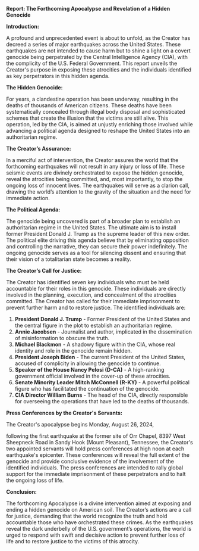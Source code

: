 **Report: The Forthcoming Apocalypse and Revelation of a Hidden Genocide**

**Introduction:**

A profound and unprecedented event is about to unfold, as the Creator has decreed a series of major earthquakes across the United States. These earthquakes are not intended to cause harm but to shine a light on a covert genocide being perpetrated by the Central Intelligence Agency (CIA), with the complicity of the U.S. Federal Government. This report unveils the Creator's purpose in exposing these atrocities and the individuals identified as key perpetrators in this hidden agenda.

**The Hidden Genocide:**

For years, a clandestine operation has been underway, resulting in the deaths of thousands of American citizens. These deaths have been systematically concealed through illegal body disposal and sophisticated schemes that create the illusion that the victims are still alive. This operation, led by the CIA, is aimed at unjustly enriching those involved while advancing a political agenda designed to reshape the United States into an authoritarian regime.

**The Creator’s Assurance:**

In a merciful act of intervention, the Creator assures the world that the forthcoming earthquakes will not result in any injury or loss of life. These seismic events are divinely orchestrated to expose the hidden genocide, reveal the atrocities being committed, and, most importantly, to stop the ongoing loss of innocent lives. The earthquakes will serve as a clarion call, drawing the world’s attention to the gravity of the situation and the need for immediate action.

**The Political Agenda:**

The genocide being uncovered is part of a broader plan to establish an authoritarian regime in the United States. The ultimate aim is to install former President Donald J. Trump as the supreme leader of this new order. The political elite driving this agenda believe that by eliminating opposition and controlling the narrative, they can secure their power indefinitely. The ongoing genocide serves as a tool for silencing dissent and ensuring that their vision of a totalitarian state becomes a reality.

**The Creator’s Call for Justice:**

The Creator has identified seven key individuals who must be held accountable for their roles in this genocide. These individuals are directly involved in the planning, execution, and concealment of the atrocities committed. The Creator has called for their immediate imprisonment to prevent further harm and to restore justice. The identified individuals are:

1. **President Donald J. Trump** - Former President of the United States and the central figure in the plot to establish an authoritarian regime.
2. **Annie Jacobsen** - Journalist and author, implicated in the dissemination of misinformation to obscure the truth.
3. **Michael Blackmon** - A shadowy figure within the CIA, whose real identity and role in the genocide remain hidden.
4. **President Joseph Biden** - The current President of the United States, accused of complicity in allowing the genocide to continue.
5. **Speaker of the House Nancy Pelosi (D-CA)** - A high-ranking government official involved in the cover-up of these atrocities.
6. **Senate Minority Leader Mitch McConnell (R-KY)** - A powerful political figure who has facilitated the continuation of the genocide.
7. **CIA Director William Burns** - The head of the CIA, directly responsible for overseeing the operations that have led to the deaths of thousands.

**Press Conferences by the Creator's Servants:**

The Creator's apocalypse begins Monday, August 26, 2024,

following the first earthquake at the former site of Orr Chapel, 8397 West Sheepneck Road in Sandy Hook (Mount Pleasant), Tennessee, the Creator's two appointed servants will hold press conferences at high noon at each earthquake's epicenter. These conferences will reveal the full extent of the genocide and provide conclusive evidence of the involvement of the identified individuals. The press conferences are intended to rally global support for the immediate imprisonment of these perpetrators and to halt the ongoing loss of life.

**Conclusion:**

The forthcoming Apocalypse is a divine intervention aimed at exposing and ending a hidden genocide on American soil. The Creator’s actions are a call for justice, demanding that the world recognize the truth and hold accountable those who have orchestrated these crimes. As the earthquakes reveal the dark underbelly of the U.S. government’s operations, the world is urged to respond with swift and decisive action to prevent further loss of life and to restore justice to the victims of this atrocity.
